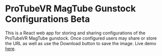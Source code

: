 # ProTubeVR MagTube Gunstock Configurations Beta

This is a React web app for storing and sharing configurations of the ProTubeVR MagTube gunstock. Once configured users may share or store the URL as well as use the Download button to save the image. Live demo [here](http://substatica.com/magtubeconfigure/).
